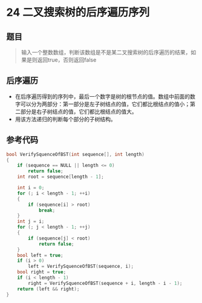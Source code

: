 # 24 二叉搜索树的后序遍历序列
## 题目
> 输入一个整数数组，判断该数组是不是某二叉搜索树的后序遍历的结果，如果是则返回true，否则返回false

## 后序遍历
* 在后序遍历得到的序列中，最后一个数字是树的根节点的值。数组中前面的数字可以分为两部分：第一部分是左子树结点的值，它们都比根结点的值小；第二部分是右子树结点的值，它们都比根结点的值大。
* 用该方法递归的判断每个部分的子树结构。

## 参考代码
```C++
bool VerifySquenceOfBST(int sequence[], int length)
{
    if (sequence == NULL || length <= 0)
        return false;
    int root = sequence[length - 1];

    int i = 0;
    for (; i < length - 1; ++i)
    {
        if (sequence[i] > root)
            break;
    }
    int j = i;
    for (; j < length - 1; ++j)
    {
        if (sequence[j] < root)
            return false;
    }
    bool left = true;
    if (i > 0)
        left = VerifySquenceOfBST(sequence, i);
    bool right = true;
    if (i < length - 1)
        right = VerifySquenceOfBST(sequence + i, length - i - 1);
    return (left && right);
}
```
